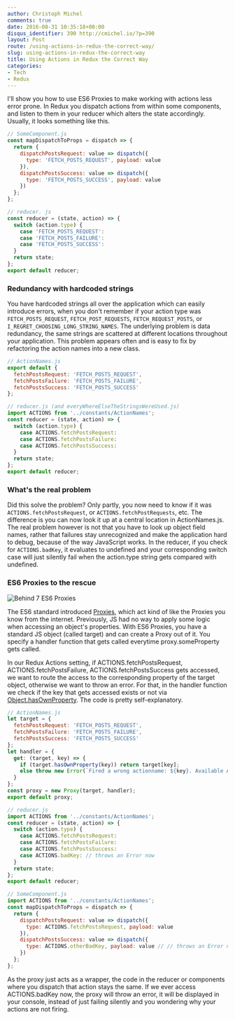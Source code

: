 ```yaml
---
author: Christoph Michel
comments: true
date: 2016-08-31 10:35:18+00:00
disqus_identifier: 390 http://cmichel.io/?p=390
layout: Post
route: /using-actions-in-redux-the-correct-way/
slug: using-actions-in-redux-the-correct-way
title: Using Actions in Redux the Correct Way
categories:
- Tech
- Redux
---
```


I'll show you how to use ES6 Proxies to make working with actions less error prone.
In Redux you dispatch actions from within some components, and listen to them in your reducer which alters the state accordingly. Usually, it looks something like this.
```javascript
// SomeComponent.js
const mapDispatchToProps = dispatch => {
  return {
    dispatchPostsRequest: value => dispatch({
      type: 'FETCH_POSTS_REQUEST', payload: value
    }),
    dispatchPostsSuccess: value => dispatch({
      type: 'FETCH_POSTS_SUCCESS', payload: value
    })
  };
};

// reducer. js
const reducer = (state, action) => {
  switch (action.type) {
    case 'FETCH_POSTS_REQUEST':
    case 'FETCH_POSTS_FAILURE':
    case 'FETCH_POSTS_SUCCESS':
  }
  return state;
};
export default reducer;
```

### Redundancy with hardcoded strings
You have hardcoded strings all over the application which can easily introduce errors, when you don't remember if your action type was `FETCH_POSTS_REQUEST`, `FETCH_POST_REQUESTS`, `FETCH_REQUEST_POSTS`, or `I_REGRET_CHOOSING_LONG_STRING_NAMES`. The underlying problem is data redundancy, the same strings are scattered at different locations throughout your application. This problem appears often and is easy to fix by refactoring the action names into a new class.
```javascript
// ActionNames.js
export default {
  fetchPostsRequest: 'FETCH_POSTS_REQUEST',
  fetchPostsFailure: 'FETCH_POSTS_FAILURE',
  fetchPostsSuccess: 'FETCH_POSTS_SUCCESS'
};

// reducer.js (and everyWhereElseTheStringsWereUsed.js)
import ACTIONS from '../constants/ActionNames';
const reducer = (state, action) => {
  switch (action.type) {
    case ACTIONS.fetchPostsRequest:
    case ACTIONS.fetchPostsFailure:
    case ACTIONS.fetchPostsSuccess:
  }
  return state;
};
export default reducer;
```

### What's the real problem
Did this solve the problem? Only partly, you now need to know if it was `ACTIONS.fetchPostsRequest`, or `ACTIONS.fetchPostRequests`, etc.
The difference is you can now look it up at a central location in ActionNames.js. The real problem however is not that you have to look up object field names, rather that failures stay unrecognized and make the application hard to debug, because of the way JavaScript works.
In the reducer, if you check for `ACTIONS.badKey`, it evaluates to undefined and your corresponding switch case will just silently fail when the action.type string gets compared with undefined.

### ES6 Proxies to the rescue
![Behind 7 ES6 Proxies](http://i0.kym-cdn.com/entries/icons/original/000/001/461/Good_Luck_I_m_Behind_7_Proxies.jpg)

The ES6 standard introduced [Proxies](https://developer.mozilla.org/de/docs/Web/JavaScript/Reference/Global_Objects/Proxy), which act kind of like the Proxies you know from the internet. Previously, JS had no way to apply some logic when accessing an object's properties. With ES6 Proxies, you have a standard JS object (called target) and can create a Proxy out of it. You specify a handler function that gets called everytime proxy.someProperty gets called.

In our Redux Actions setting, if ACTIONS.fetchPostsRequest, ACTIONS.fetchPostsFailure, ACTIONS.fetchPostsSuccess gets accessed, we want to route the access to the corresponding property of the target object, otherwise we want to throw an error. For that, in the handler function we check if the key that gets accessed exists or not via [Object.hasOwnProperty](https://developer.mozilla.org/de/docs/Web/JavaScript/Reference/Global_Objects/Object/hasOwnProperty). The code is pretty self-explanatory.
```javascript
// ActionNames.js
let target = {
  fetchPostsRequest: 'FETCH_POSTS_REQUEST',
  fetchPostsFailure: 'FETCH_POSTS_FAILURE',
  fetchPostsSuccess: 'FETCH_POSTS_SUCCESS'
};
let handler = {
  get: (target, key) => {
    if (target.hasOwnProperty(key)) return target[key];
    else throw new Error(`Fired a wrong actionname: ${key}. Available Actions: ${Object.keys(target)}`);
  }
};
const proxy = new Proxy(target, handler);
export default proxy;

// reducer.js
import ACTIONS from '../constants/ActionNames';
const reducer = (state, action) => {
  switch (action.type) {
    case ACTIONS.fetchPostsRequest:
    case ACTIONS.fetchPostsFailure:
    case ACTIONS.fetchPostsSuccess:
    case ACTIONS.badKey: // throws an Error now
  }
  return state;
};
export default reducer;

// SomeComponent.js
import ACTIONS from '../constants/ActionNames';
const mapDispatchToProps = dispatch => {
  return {
    dispatchPostsRequest: value => dispatch({
      type: ACTIONS.fetchPostsRequest, payload: value
    }),
    dispatchPostsSuccess: value => dispatch({
      type: ACTIONS.otherBadKey, payload: value // // throws an Error now
    })
  };
};
```

As the proxy just acts as a wrapper, the code in the reducer or components where you dispatch that action stays the same. If we ever access ACTIONS.badKey now, the proxy will throw an error, it will be displayed in your console, instead of just failing silently and you wondering why your actions are not firing.
